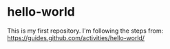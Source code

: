 # hello-world
This is my first repository. I'm following the steps from: https://guides.github.com/activities/hello-world/
